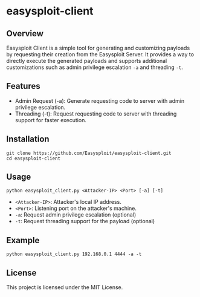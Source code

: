 # easysploit-client
## Overview
Easysploit Client is a simple tool for generating and customizing payloads by requesting their creation from the Easysploit Server. It provides a way to directly execute the generated payloads and supports additional customizations such as admin privilege escalation `-a` and threading `-t`.

## Features
- Admin Request (-a): Generate requesting code to server with admin privilege escalation.
- Threading (-t): Request  requesting code to server with threading support for faster execution.

## Installation
```
git clone https://github.com/Easysploit/easysploit-client.git
cd easysploit-client
```

## Usage
```
python easysploit_client.py <Attacker-IP> <Port> [-a] [-t]
```
- `<Attacker-IP>`: Attacker's local IP address.
- `<Port>`: Listening port on the attacker's machine.
- `-a`: Request admin privilege escalation (optional)
- `-t`: Request threading support for the payload (optional)

## Example
```
python easysploit_client.py 192.168.0.1 4444 -a -t
```

## License
This project is licensed under the MIT License.
